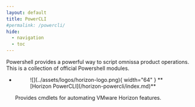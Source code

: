 ```yaml
---
layout: default
title: PowerCLI
#permalink: /powercli/
hide:
  - navigation
  - toc
---
```


Powershell provides a powerful way to script omnissa product operations. This is a collection of official Powershell modules.

<div class="grid cards" markdown>

- <figure markdown="span">
    ![](../assets/logos/horizon-logo.png){ width="64" }
    <caption>**[Horizon PowerCLI](/horizon-powercli/index.md)**</caption>
    </figure> 
    
    Provides cmdlets for automating VMware Horizon features.
